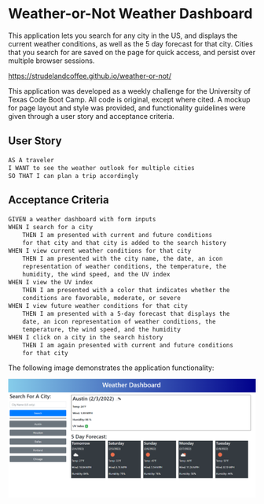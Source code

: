 # Weather-or-Not Weather Dashboard

This application lets you search for any city in the US, and displays the current weather conditions, as well as the 5 day forecast for that city. Cities that you search for are saved on the page for quick access, and persist over multiple browser sessions.

https://strudelandcoffee.github.io/weather-or-not/

This application was developed as a weekly challenge for the University of Texas Code Boot Camp. All code is original, except where cited. A mockup for page layout and style was provided, and functionality guidelines were given through a user story and acceptance criteria.

## User Story

```
AS A traveler
I WANT to see the weather outlook for multiple cities
SO THAT I can plan a trip accordingly
```

## Acceptance Criteria

```
GIVEN a weather dashboard with form inputs
WHEN I search for a city
    THEN I am presented with current and future conditions 
    for that city and that city is added to the search history
WHEN I view current weather conditions for that city
    THEN I am presented with the city name, the date, an icon 
    representation of weather conditions, the temperature, the 
    humidity, the wind speed, and the UV index
WHEN I view the UV index
    THEN I am presented with a color that indicates whether the 
    conditions are favorable, moderate, or severe
WHEN I view future weather conditions for that city
    THEN I am presented with a 5-day forecast that displays the 
    date, an icon representation of weather conditions, the 
    temperature, the wind speed, and the humidity
WHEN I click on a city in the search history
    THEN I am again presented with current and future conditions 
    for that city
```

The following image demonstrates the application functionality:

![weather dashboard demo](https://github.com/strudelAndCoffee/weather-or-not/blob/main/assets/images/demo-screencap.png?raw=true)